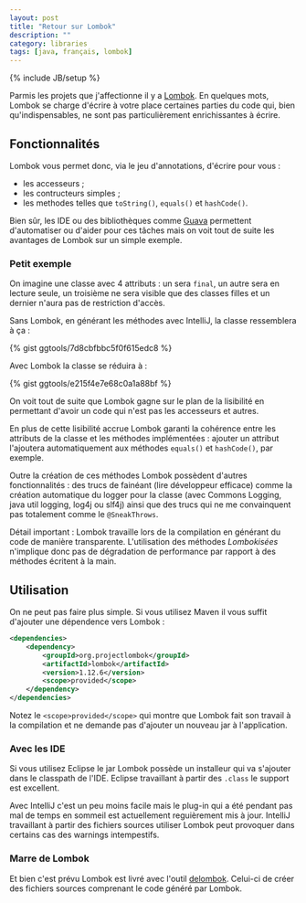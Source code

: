 ```yaml
---
layout: post
title: "Retour sur Lombok"
description: ""
category: libraries
tags: [java, français, lombok]
---
```

{% include JB/setup %}

Parmis les projets que j'affectionne il y a [Lombok](http://www.projectlombok.org).
En quelques mots, Lombok se charge d'écrire à votre place certaines parties du
code qui, bien qu'indispensables, ne sont pas particulièrement enrichissantes
à écrire.

<!--more-->

## Fonctionnalités

Lombok vous permet donc, via le jeu d'annotations, d'écrire pour vous :

- les accesseurs ;
- les contructeurs simples ;
- les methodes telles que `toString()`, `equals()` et `hashCode()`.



Bien sûr, les IDE ou des bibliothèques comme [Guava](https://code.google.com/p/guava-libraries/)
permettent d'automatiser ou d'aider pour ces tâches mais on voit tout de suite les
avantages de Lombok sur un simple exemple.

### Petit exemple

On imagine une classe avec 4 attributs : un sera `final`, un autre sera en
lecture seule, un troisième ne sera visible que des classes filles et un dernier
n'aura pas de restriction d'accès.

Sans Lombok, en générant les méthodes avec IntelliJ, la classe ressemblera à ça :

{% gist ggtools/7d8cbfbbc5f0f615edc8 %}

Avec Lombok la classe se réduira à :

{% gist ggtools/e215f4e7e68c0a1a88bf %}

On voit tout de suite que Lombok gagne sur le plan de la lisibilité en permettant
d'avoir un code qui n'est pas les accesseurs et autres.

En plus de cette lisibilité accrue Lombok garanti la cohérence entre les attributs
de la classe et les méthodes implémentées : ajouter un attribut l'ajoutera
automatiquement aux méthodes `equals()` et `hashCode()`, par exemple.

Outre la création de ces méthodes Lombok possèdent d'autres fonctionnalités :
des trucs de fainéant (lire développeur efficace) comme la création automatique
du logger pour la classe (avec Commons Logging, java util logging, log4j ou slf4j)
ainsi que des trucs qui ne me convainquent pas totalement comme le `@SneakThrows`.

Détail important : Lombok travaille lors de la compilation en générant du code
de manière transparente. L'utilisation des méthodes *Lombokisées* n'implique
donc pas de dégradation de performance par rapport à des méthodes écritent à la
main.

## Utilisation

On ne peut pas faire plus simple. Si vous utilisez Maven il vous suffit d'ajouter
une dépendence vers Lombok :

```xml
<dependencies>
    <dependency>
        <groupId>org.projectlombok</groupId>
        <artifactId>lombok</artifactId>
        <version>1.12.6</version>
        <scope>provided</scope>
    </dependency>
</dependencies>
```

Notez le `<scope>provided</scope>` qui montre que Lombok fait son travail à la
compilation et ne demande pas d'ajouter un nouveau jar à l'application.

### Avec les IDE

Si vous utilisez Eclipse le jar Lombok possède un installeur qui va s'ajouter
dans le classpath de l'IDE. Eclipse travaillant à partir des `.class` le support
est excellent.

Avec IntelliJ c'est un peu moins facile mais le plug-in qui a été pendant pas
mal de temps en sommeil est actuellement reguièrement mis à jour. IntelliJ
travaillant à partir des fichiers sources utiliser Lombok peut provoquer
dans certains cas des warnings intempestifs.

### Marre de Lombok

Et bien c'est prévu Lombok est livré avec l'outil
[delombok](http://www.projectlombok.org/features/delombok.html). Celui-ci de
créer des fichiers sources comprenant le code généré par Lombok.
